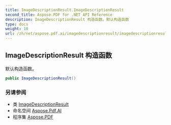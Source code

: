 ```yaml
---
title: ImageDescriptionResult.ImageDescriptionResult
second_title: Aspose.PDF for .NET API Reference
description: ImageDescriptionResult 构造函数。默认构造函数
type: docs
weight: 10
url: /zh/net/aspose.pdf.ai/imagedescriptionresult/imagedescriptionresult/
---
```

## ImageDescriptionResult 构造函数

默认构造函数。

```csharp
public ImageDescriptionResult()
```

### 另请参阅

* 类 [ImageDescriptionResult](../)
* 命名空间 [Aspose.Pdf.AI](../../../aspose.pdf.ai/)
* 程序集 [Aspose.PDF](../../../)